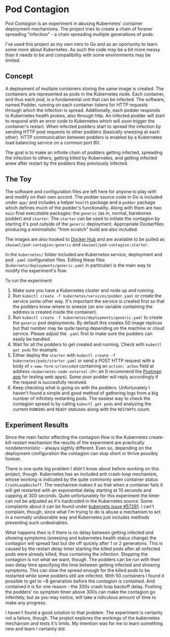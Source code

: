 # Pod Contagion
Pod Contagion is an experiment in abusing Kubernetes' container deployment mechanisms. The project tries to create a chain of forever spreading "infection" - a chain spreading multiple generations of pods.

I've used this project as my own intro to Go and as an oportunity to learn some more about Kubernetes. As such the code may be a bit more messy than it needs to be and compatibility with some environments may be limited.

## Concept
A deployment of mulitple containers storing the same image is created. The containers are represented as pods in the Kubernetes node. Each container, and thus each pod, is a fundamental unit that can be infected. The software, named Podder, running on each container listens for HTTP requests through which the infection is spread. Additionally, each podder responds to Kubernetes health probes, also through http. An infected podder will start to respond with an error code to Kubernetes which will soon trigger the container's restart. When infected podders start to spread the infection by sending HTTP post requests to other podders (basically sneezing at each other). HTTP communication between podders is enabled by a Kubernetes load balancing service on a common port 80.

The goal is to make an infinite chain of podders getting infected, spreading the infection to others, getting killed by Kubernetes, and getting infected anew after restart by the podders they previously infected.

## The Toy
The software and configuration files are left here for anyone to play with and modify on their own accord. The podder source code in Go is included under `app/` and includes a helper `health` package and a `podder` package which defines much of the podder's functionality. Along with them are two `main` final executable packages: the `generic` (as in, normal, barebones podder) and `starter`. The `starter` can be used to initiate the contagion by starting it's pod outside of the `generic` deployment. Appropriate Dockerfiles producing a minimalistic "from scratch" build are also included.

The images are also hooked to [Docker Hub](https://hub.docker.com/repository/docker/skwiwel/pod-contagion) and are available to be pulled as `skwiwel/pod-contagion:generic` and `skwiwel/pod-contagion:starter`.

In the `kubernetes/` folder included are Kubernetes service, deployment and pod `.yaml` configuration files. Editing these files (`kubernets/deployments/generic.yaml` in particular) is the main way to modify the experiment's flow. 

To run the experiment:
1. Make sure you have a Kubernetes cluster and node up and running.
2. Run `kubectl create -f kubernetes/services/podder.yaml` or create the service some other way. It's important the service is created first so that the podders know where to sneeze (an env variable containing the address is created inside the container).
3. Run `kubectl create -f kubernetes/deployments/generic.yaml` to create the `generic` pod deployments. By default this creates 50 image replicas but that number may be quite taxing depending on the machine or cloud service. Please adjust the `.yaml` first to make sure the podders can easily be handled.
4. Wait for all the podders to get created and running. Check with `kubectl get pods` for example.
5. Either deploy the `starter` with `kubectl create -f kubernetes/pods/starter.yaml` or send a POST HTTP request with a body of `x-www-form-urlencoded` containing an `action: achoo` field at address `<kubernetes-node-external-IP>:80` (I recommend the [Postman app](https://www.postman.com/) for testing web apps). Some poor podder will reply accordingly if the request is succesfully received.
6. Keep checking what is going on with the podders. Unfortunately I haven't found a simple and good method of gathering logs from a big number of infinitely restarting pods. The easiest way to check the contagion spread is by calling `kubectl get pods` and analyzing the current `RUNNING` and `READY` statuses along with the `RESTARTS` count.

## Experiment Results
Since the main factor affecting the contagion flow is the Kubernetes create-kill-restart mechanism the results of the experiment are practically nondeterministic - always sigthly different. Even so, depending on the deployment configuration the contagion can stop short or thrive possibly forever.

There is one quite big problem I didn't know about before working on this project, though. Kubernetes has an included anti crash-loop mechanism, whose working is indicated by the quite commonly seen container status `CrashLoopBackoff`. The mechanism makes it so that when a container fails it will get restarted with an exponential delay starting at 10 seconds and capping at 300 seconds. Quite unfortunately for this experiment the timer can not be adjusted as it's hardcoded in the Kubernetes source. Some complaints about it can be found under [kubernets issue #57291](https://github.com/kubernetes/kubernetes/issues/57291). I can't complain, though, since what I'm trying to do is abuse a mechanism to act in a normally undesirable way and Kubernetes just includes methods preventing such undesirables.

What happens then is if there is no delay between getting infected and showing symptoms (sneezing and kubernetes health status change) the contagion will spread fast but die off quickly after 1 or 2 generatons. This is caused by the restart delay timer starting the killed pods after all onfected pods were already killed, thus containing the infection. Stopping the contagion is not what we want, though. The podders can be run with their own delay time specifying the time between getting infected and showing symptoms. This can slow the spread enough for the killed pods to be restarted while some podders still are infected. With 50 containers I found it possible to get to ~8 generation before the contagion is contained. And contained it is for one reason - the 300s crash loop backoff delay. Pushing the podders' no symptom timer above 300s can make the contagion go infenitely, but as you may notice, will take a ridiculous amount of time to make any progress.

I haven't found a good solution to that problem. The experiment is certainly not a failure, though. The project explores the workings of the kubernetes mechanism and tests it's limits. My intention was for me to learn something new and learn I certainly did. 